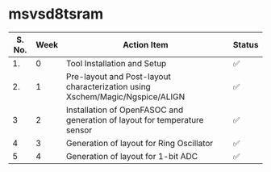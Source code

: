 # msvsd8tsram
| S. No.    | Week|Action Item|Status| 
|----------|--------|-------|-----------------------|
|1.|0|Tool Installation and Setup|✅|
|2.|1|Pre-layout and Post-layout characterization using Xschem/Magic/Ngspice/ALIGN|✅|
|3|2|Installation of OpenFASOC and generation of layout for temperature sensor|✅|
|4|3|Generation of layout for Ring Oscillator|✅|
|5|4|Generation of layout for 1-bit ADC|✅|


